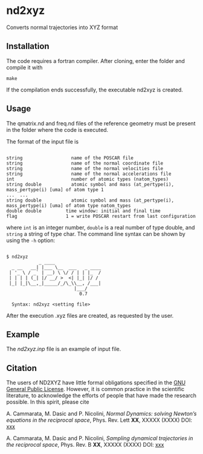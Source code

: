 # nd2xyz

Converts normal trajectories into XYZ format

## Installation

The code requires a fortran compiler. After cloning, enter the folder and compile it with

`make`

If the compilation ends successfully, the executable nd2xyz is created.

## Usage

The qmatrix.nd and freq.nd files of the reference geometry must be present in the folder where the code is executed.

The format of the input file is


```

string                  name of the POSCAR file
string                  name of the normal coordinate file
string                  name of the normal velocities file
string                  name of the normal accelerations file
int                     number of atomic types (natom_types)
string double           atomic symbol and mass (at_pertype(i), mass_pertype(i) [uma] of atom type 1
...  ...
string double           atomic symbol and mass (at_pertype(i), mass_pertype(i) [uma] of atom type natom_types
double double         time window: initial and final time
flag                  1 = write POSCAR restart from last configuration

```

where `int` is an integer number, `double` is a real number of type double, and `string` a string of type char. The command line syntax can be shown by using the `-h` option:

```

$ nd2xyz 
            _ ____                 
  _ __   __| |___ \__  ___   _ ____
 | '_ \ / _` | __) \ \/ / | | |_  /
 | | | | (_| |/ __/ >  <| |_| |/ / 
 |_| |_|\__,_|_____/_/\_\\__, /___|
                         |___/     
                           0.7

  Syntax: nd2xyz <setting file>

```

After the execution .xyz files are created, as requested by the user.

## Example

The *nd2xyz.inp* file is an example of input file. 

## Citation

The users of ND2XYZ have little formal obligations specified in the [GNU General Public License](http://www.gnu.org/copyleft/gpl.txt).
However, it is common practice in the scientific literature, to acknowledge the efforts of people that have made the research possible.
In this spirit, please cite

A. Cammarata, M. Dasic and P. Nicolini, *Normal Dynamics: solving Newton’s equations in the reciprocal space*, Phys. Rev. Lett **XX**, XXXXX (XXXX) DOI: [xxx](https://doi.org/10.1103/xxx)

A. Cammarata, M. Dasic and P. Nicolini, *Sampling dynamical trajectories in the reciprocal space*, Phys. Rev. B **XX**, XXXXX (XXXX) DOI: [xxx](https://doi.org/10.1103/xxx)
